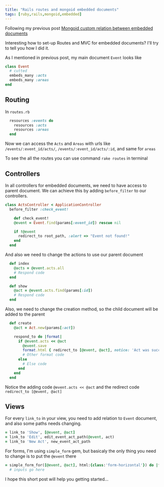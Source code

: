 ```yaml
---
title: "Rails routes and mongoid embedded documents"
tags: [ruby,rails,mongoid,embedded]
---
```


Following my previous post [Mongoid custom relation between embedded documents](http://kalapun.com/posts/mongoid-custom-relation-between-embedded-documents/)

Interesting how to set-up Routes and MVC for embedded documents? I'll try to tell you how I did it.

As I mentioned in previous post, my main document `Event` looks like

``` ruby
class Event
  # cutted
  embeds_many :acts
  embeds_many :areas
end
```


## Routing

In `routes.rb`

``` ruby
  resources :events do
    resources :acts
    resources :areas
  end
```


Now we can access the `Acts` and `Areas` with urls like `/events/:event_id/acts/`,  `/events/:event_id/acts/:id`, and same for `areas`

To see the all the routes you can use command `rake routes` in terminal

## Controllers

In all controllers for embedded documents, we need to have access to parent document. We can achieve this by adding `before_filter` to our controllers.

``` ruby
class ActsController < ApplicationController
  before_filter :check_event!

    def check_event!
    @event = Event.find(params[:event_id]) rescue nil

    if !@event
      redirect_to root_path, :alert => "Event not found!"
    end
  end
```


And also we need to change the actions to use our parent document

``` ruby
  def index
    @acts = @event.acts.all
    # Respond code
  end

  def show
    @act = @event.acts.find(params[:id])
    # Respond code
  end
```


Also, we need to change the creation method, so the child document will be added to the parent

``` ruby
  def create
    @act = Act.new(params[:act])

    respond_to do |format|
      if @event.acts << @act
        @event.save
        format.html { redirect_to [@event, @act], notice: 'Act was successfully created.' }
        # Other format code
      else
        # Else code
      end
    end
  end
```


Notice the adding code `@event.acts << @act` and  the redirect code `redirect_to [@event, @act]`

## Views

For every `link_to` in your view, you need to add relation to `Event` document, and also some paths needs changing.

``` ruby
= link_to 'Show', [@event, @act]
= link_to 'Edit', edit_event_act_path(@event, act)
= link_to 'New Act', new_event_act_path
```


For forms, I'm using `simple_form` gem, but basicaly the only thing you need to change is to put the `@event` there

``` ruby
= simple_form_for([@event, @act], html:{class:'form-horizontal'}) do |f|
  # inputs go here
```


I hope this short post will help you getting started...
